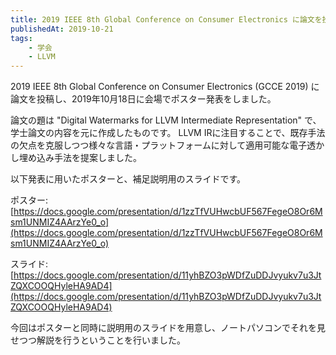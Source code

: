 ```yaml
---
title: 2019 IEEE 8th Global Conference on Consumer Electronics に論文を投稿した
publishedAt: 2019-10-21
tags:
    - 学会
    - LLVM
---
```


2019 IEEE 8th Global Conference on Consumer Electronics (GCCE 2019) に論文を投稿し、2019年10月18日に会場でポスター発表をしました。

論文の題は "Digital Watermarks for LLVM Intermediate Representation" で、学士論文の内容を元に作成したものです。
LLVM IRに注目することで、既存手法の欠点を克服しつつ様々な言語・プラットフォームに対して適用可能な電子透かし埋め込み手法を提案しました。

以下発表に用いたポスターと、補足説明用のスライドです。

ポスター: [https://docs.google.com/presentation/d/1zzTfVUHwcbUF567FegeO8Or6Msm1UNMIZ4AArzYe0_o](https://docs.google.com/presentation/d/1zzTfVUHwcbUF567FegeO8Or6Msm1UNMIZ4AArzYe0_o)

スライド: [https://docs.google.com/presentation/d/11yhBZO3pWDfZuDDJvyukv7u3JtZQXCOOQHyleHA9AD4](https://docs.google.com/presentation/d/11yhBZO3pWDfZuDDJvyukv7u3JtZQXCOOQHyleHA9AD4)

今回はポスターと同時に説明用のスライドを用意し、ノートパソコンでそれを見せつつ解説を行うということを行いました。
